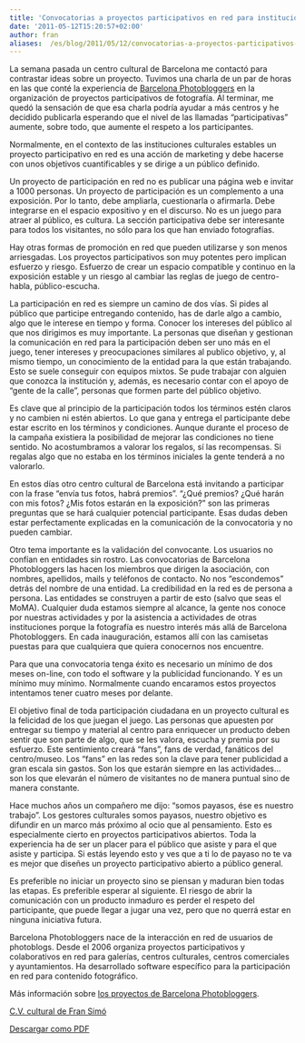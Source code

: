 ```yaml
---
title: 'Convocatorias a proyectos participativos en red para instituciones culturales establecidas: ideas básicas'
date: '2011-05-12T15:20:57+02:00'
author: fran
aliases:  /es/blog/2011/05/12/convocatorias-a-proyectos-participativos-en-red-para-instituciones-culturales-establecidas-ideas-basicas/
---
```


La semana pasada un centro cultural de Barcelona me contactó para contrastar ideas sobre un proyecto. Tuvimos una charla de un par de horas en las que conté la experiencia de <a href="http://barcelonaphotobloggers.org/">Barcelona Photobloggers</a> en la organización de proyectos participativos de fotografía. Al terminar, me quedó la sensación de que esa charla podría ayudar a más centros y he decidido publicarla esperando que el nivel de las llamadas “participativas” aumente, sobre todo, que aumente el respeto a los participantes.

Normalmente, en el contexto de las instituciones culturales estables un proyecto participativo en red es una acción de marketing y debe hacerse con unos objetivos cuantificables y se dirige a un público definido.

Un proyecto de participación en red no es publicar una página web e invitar a 1000 personas. Un proyecto de participación es un complemento a una exposición. Por lo tanto, debe ampliarla, cuestionarla o afirmarla. Debe integrarse en el espacio expositivo y en el discurso. No es un juego para atraer al público, es cultura. La sección participativa debe ser interesante para todos los visitantes, no sólo para los que han enviado fotografías.

Hay otras formas de promoción en red que pueden utilizarse y son menos arriesgadas. Los proyectos participativos son muy potentes pero implican esfuerzo y riesgo. Esfuerzo de crear un espacio compatible y continuo en la exposición estable y un riesgo al cambiar las reglas de juego de centro-habla, público-escucha.

La participación en red es siempre un camino de dos vías. Si pides al público que participe entregando contenido, has de darle algo a cambio, algo que le interese en tiempo y forma. Conocer los intereses del público al que nos dirigimos es muy importante. La personas que diseñan y gestionan la comunicación en red para la participación deben ser uno más en el juego, tener intereses y preocupaciones similares al publico objetivo, y, al mismo tiempo, un conocimiento de la entidad para la que están trabajando. Esto se suele conseguir con equipos mixtos. Se pude trabajar con alguien que conozca la institución y, además, es necesario contar con el apoyo de “gente de la calle”, personas que formen parte del público objetivo.

Es clave que al principio de la participación todos los términos estén claros y no cambien ni estén abiertos. Lo que gana y entrega el participante debe estar escrito en los términos y condiciones. Aunque durante el proceso de la campaña existiera la posibilidad de mejorar las condiciones no tiene sentido. No acostumbramos a valorar los regalos, sí las recompensas. Si regalas algo que no estaba en los términos iniciales la gente tenderá a no valorarlo.

En estos días otro centro cultural de Barcelona está invitando a participar con la frase “envía tus fotos, habrá premios”. “¿Qué premios? ¿Qué harán con mis fotos? ¿Mis fotos estarán en la exposición?” son las primeras preguntas que se hará cualquier potencial participante. Esas dudas deben estar perfectamente explicadas en la comunicación de la convocatoria y no pueden cambiar.

Otro tema importante es la validación del convocante. Los usuarios no confían en entidades sin rostro. Las convocatorias de Barcelona Photobloggers las hacen los miembros que dirigen la asociación, con nombres, apellidos, mails y teléfonos de contacto. No nos “escondemos” detrás del nombre de una entidad. La credibilidad en la red es de persona a persona. Las entidades se construyen a partir de esto (salvo que seas el MoMA). Cualquier duda estamos siempre al alcance, la gente nos conoce por nuestras actividades y por la asistencia a actividades de otras instituciones porque la fotografía es nuestro interés más allá de Barcelona Photobloggers. En cada inauguración, estamos allí con las camisetas puestas para que cualquiera que quiera conocernos nos encuentre.

Para que una convocatoria tenga éxito es necesario un mínimo de dos meses on-line, con todo el software y la publicidad funcionando. Y es un mínimo muy mínimo. Normalmente cuando encaramos estos proyectos intentamos tener cuatro meses por delante.

El objetivo final de toda participación ciudadana en un proyecto cultural es la felicidad de los que juegan el juego. Las personas que apuesten por entregar su tiempo y material al centro para enriquecer un producto deben sentir que son parte de algo, que se les valora, escucha y premia por su esfuerzo. Este sentimiento creará “fans”, fans de verdad, fanáticos del centro/museo. Los “fans” en las redes son la clave para tener publicidad a gran escala sin gastos. Son los que estarán siempre en las actividades... son los que elevarán el número de visitantes no de manera puntual sino de manera constante.

Hace muchos años un compañero me dijo: “somos payasos, ése es nuestro trabajo”. Los gestores culturales somos payasos, nuestro objetivo es difundir en un marco más próximo al ocio que al pensamiento. Esto es especialmente cierto en proyectos participativos abiertos. Toda la experiencia ha de ser un placer para el público que asiste y para el que asiste y participa. Si estás leyendo esto y ves que a ti lo de payaso no te va es mejor que diseñes un proyecto participativo abierto a público general.

Es preferible no iniciar un proyecto sino se piensan y maduran bien todas las etapas. Es preferible esperar al siguiente. El riesgo de abrir la comunicación con un producto inmaduro es perder el respeto del participante, que puede llegar a jugar una vez, pero que no querrá estar en ninguna iniciativa futura.

Barcelona Photobloggers nace de la interacción en red de usuarios de photoblogs. Desde el 2006 organiza proyectos participativos y colaborativos en red para galerías, centros culturales, centros comerciales y ayuntamientos. Ha desarrollado software específico para la participación en red para contenido fotográfico.

Más información sobre <a href="http://barcelonaphotobloggers.org/info/#a52">los proyectos de Barcelona Photobloggers</a>.

<a href="http://entregas.fransimo.info/fransimo.info/docs/cv_fran_simo_cultural.pdf">C.V. cultural de Fran Simó</a>

<a href="/uploads/2011/05/Convocatorias_a_proyectos_participativos.pdf">Descargar como PDF</a>
